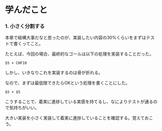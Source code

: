 # 学んだこと

### 1. 小さく分割する

本章で結構大事だなと思ったのが、実装したい内容の30%くらいをまずはテストで書くってこと。

たとえば、今回の場合、最終的なゴールは以下の処理を実装することだった。

```
$5 + CHF10
```

しかし、いきなりこれを実装するのは骨が折れる。

なので、まずは最低限できたらOKという処理を書くことにした。

```
$5 + $5
```

こうすることで、着実に進捗している実感を持てるし、なによりテストが通るので気持ちがいい。

大きい実装を小さく実装して着実に進捗していることを確認する。覚えておこう。